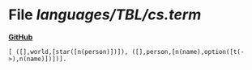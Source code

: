 # File _languages/TBL/cs.term_
**[GitHub](https://github.com/softlang/yas/blob/master/languages/TBL/cs.term)**
```
[ ([],world,[star([n(person)])]), ([],person,[n(name),option([t(->),n(name)])])].
```
